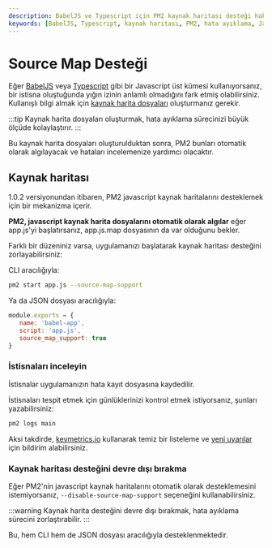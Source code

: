 ```yaml
---
description: BabelJS ve Typescript için PM2 kaynak haritası desteği hakkında bilgi. Uygulama hatalarını anlamak için kaynak harita dosyalarının nasıl kullanılacağını öğrenin.
keywords: [BabelJS, Typescript, kaynak haritası, PM2, hata ayıklama, JavaScript, uygulama desteği]
---
```


# Source Map Desteği

Eğer [BabelJS](https://babeljs.io/) veya [Typescript](http://www.typescriptlang.org/) gibi bir Javascript üst kümesi kullanıyorsanız, bir istisna oluştuğunda yığın izinin anlamlı olmadığını fark etmiş olabilirsiniz. Kullanışlı bilgi almak için [kaynak harita dosyaları](http://www.html5rocks.com/en/tutorials/developertools/sourcemaps/) oluşturmanız gerekir.

:::tip
Kaynak harita dosyaları oluşturmak, hata ayıklama sürecinizi büyük ölçüde kolaylaştırır.
:::

Bu kaynak harita dosyaları oluşturulduktan sonra, PM2 bunları otomatik olarak algılayacak ve hataları incelemenize yardımcı olacaktır.

## Kaynak haritası

1.0.2 versiyonundan itibaren, PM2 javascript kaynak haritalarını desteklemek için bir mekanizma içerir.

**PM2, javascript kaynak harita dosyalarını otomatik olarak algılar** eğer app.js'yi başlatırsanız, app.js.map dosyasının da var olduğunu bekler.

Farklı bir düzeniniz varsa, uygulamanızı başlatarak kaynak haritası desteğini zorlayabilirsiniz:

CLI aracılığıyla:

```bash
pm2 start app.js --source-map-support
```

Ya da JSON dosyası aracılığıyla:

```javascript
module.exports = {
   name: 'babel-app',
   script: 'app.js',
   source_map_support: true
}
```

### İstisnaları inceleyin

İstisnalar uygulamanızın hata kayıt dosyasına kaydedilir.

İstisnaları tespit etmek için günlüklerinizi kontrol etmek istiyorsanız, şunları yazabilirsiniz:

```bash
pm2 logs main
```

Aksi takdirde, [keymetrics.io](https://keymetrics.io/) kullanarak temiz bir listeleme ve [yeni uyarılar](http://docs.keymetrics.io/docs/pages/issues/) için bildirim alabilirsiniz.

### Kaynak haritası desteğini devre dışı bırakma

Eğer PM2'nin javascript kaynak haritalarını otomatik olarak desteklemesini istemiyorsanız, `--disable-source-map-support` seçeneğini kullanabilirsiniz.

:::warning
Kaynak harita desteğini devre dışı bırakmak, hata ayıklama sürecini zorlaştırabilir.
:::

Bu, hem CLI hem de JSON dosyası aracılığıyla desteklenmektedir.